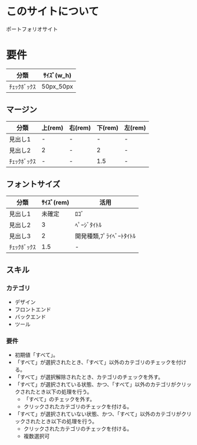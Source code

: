 # このサイトについて
ポートフォリオサイト

# 要件
|  分類  |  ｻｲｽﾞ(w_h)  |
| ---- | ---- |
|  ﾁｪｯｸﾎﾞｯｸｽ  |  50px_50px  |

## マージン
|  分類  |  上(rem)  |  右(rem)  |  下(rem)  |  左(rem)  |
| ---- | ---- | ---- | ---- | ---- |
|  見出し1  |  -  |  -  |  -  |  -  |
|  見出し2  |  2  |  -  |  2  |  -  |
|  ﾁｪｯｸﾎﾞｯｸｽ  |  -  |  -  |  1.5  |  -  |
## フォントサイズ
|  分類  |  ｻｲｽﾞ(rem)  |  活用  |
| ---- | ---- | ---- |
|  見出し1  |  未確定  |  ﾛｺﾞ  |
|  見出し2  |  3  |  ﾍﾟｰｼﾞﾀｲﾄﾙ  |
|  見出し3  |  2  |  開発種類,ﾌﾟﾗｲﾍﾞｰﾄﾀｲﾄﾙ  |
|  ﾁｪｯｸﾎﾞｯｸｽ  |  1.5  |  -  |


## スキル
### カテゴリ
* デザイン
* フロントエンド
* バックエンド
* ツール

### 要件
* 初期値「すべて」。
* 「すべて」が選択されたとき、「すべて」以外のカテゴリのチェックを付ける。
* 「すべて」が選択解除されたとき、カテゴリのチェックを外す。
* 「すべて」が選択されている状態、かつ、「すべて」以外のカテゴリがクリックされたとき以下の処理を行う。
  - 「すべて」のチェックを外す。
  - クリックされたカテゴリのチェックを付ける。
* 「すべて」が選択されていない状態、かつ、「すべて」以外のカテゴリがクリックされたとき以下の処理を行う。
  - クリックされたカテゴリのチェックを付ける。
  - 複数選択可